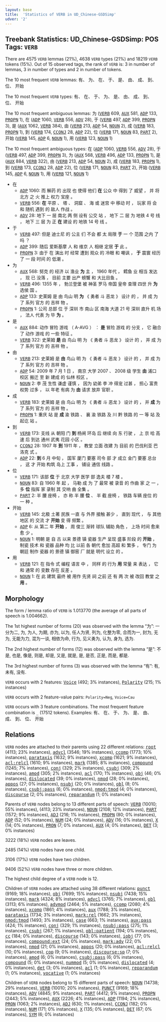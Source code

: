 ```yaml
---
layout: base
title:  'Statistics of VERB in UD_Chinese-GSDSimp'
udver: '2'
---
```


## Treebank Statistics: UD_Chinese-GSDSimp: POS Tags: `VERB`

There are 4575 `VERB` lemmas (21%), 4638 `VERB` types (21%) and 18219 `VERB` tokens (15%).
Out of 15 observed tags, the rank of `VERB` is: 3 in number of lemmas, 3 in number of types and 2 in number of tokens.

The 10 most frequent `VERB` lemmas: 有、 为、 在、 于、 是、 由、 成、 到、 位、 开始

The 10 most frequent `VERB` types:  有、 在、 于、 为、 是、 由、 成、 到、 位、 开始

The 10 most frequent ambiguous lemmas: 为 (<tt><a href="zh_gsdsimp-pos-VERB.html">VERB</a></tt> 609, <tt><a href="zh_gsdsimp-pos-AUX.html">AUX</a></tt> 581, <tt><a href="zh_gsdsimp-pos-ADP.html">ADP</a></tt> 133, <tt><a href="zh_gsdsimp-pos-PROPN.html">PROPN</a></tt> 1), 在 (<tt><a href="zh_gsdsimp-pos-ADP.html">ADP</a></tt> 1060, <tt><a href="zh_gsdsimp-pos-VERB.html">VERB</a></tt> 556, <tt><a href="zh_gsdsimp-pos-ADV.html">ADV</a></tt> 28), 于 (<tt><a href="zh_gsdsimp-pos-VERB.html">VERB</a></tt> 497, <tt><a href="zh_gsdsimp-pos-ADP.html">ADP</a></tt> 399, <tt><a href="zh_gsdsimp-pos-PROPN.html">PROPN</a></tt> 3), 是 (<tt><a href="zh_gsdsimp-pos-AUX.html">AUX</a></tt> 1062, <tt><a href="zh_gsdsimp-pos-VERB.html">VERB</a></tt> 384), 由 (<tt><a href="zh_gsdsimp-pos-VERB.html">VERB</a></tt> 213, <tt><a href="zh_gsdsimp-pos-ADP.html">ADP</a></tt> 54, <tt><a href="zh_gsdsimp-pos-NOUN.html">NOUN</a></tt> 2), 成 (<tt><a href="zh_gsdsimp-pos-VERB.html">VERB</a></tt> 183, <tt><a href="zh_gsdsimp-pos-PROPN.html">PROPN</a></tt> 1), 到 (<tt><a href="zh_gsdsimp-pos-VERB.html">VERB</a></tt> 174, <tt><a href="zh_gsdsimp-pos-CCONJ.html">CCONJ</a></tt> 28, <tt><a href="zh_gsdsimp-pos-ADP.html">ADP</a></tt> 22), 位 (<tt><a href="zh_gsdsimp-pos-VERB.html">VERB</a></tt> 171, <tt><a href="zh_gsdsimp-pos-NOUN.html">NOUN</a></tt> 83, <tt><a href="zh_gsdsimp-pos-PART.html">PART</a></tt> 2), 开始 (<tt><a href="zh_gsdsimp-pos-VERB.html">VERB</a></tt> 145, <tt><a href="zh_gsdsimp-pos-ADP.html">ADP</a></tt> 6, <tt><a href="zh_gsdsimp-pos-NOUN.html">NOUN</a></tt> 1), 用 (<tt><a href="zh_gsdsimp-pos-VERB.html">VERB</a></tt> 123, <tt><a href="zh_gsdsimp-pos-NOUN.html">NOUN</a></tt> 1)

The 10 most frequent ambiguous types:  在 (<tt><a href="zh_gsdsimp-pos-ADP.html">ADP</a></tt> 1060, <tt><a href="zh_gsdsimp-pos-VERB.html">VERB</a></tt> 556, <tt><a href="zh_gsdsimp-pos-ADV.html">ADV</a></tt> 28), 于 (<tt><a href="zh_gsdsimp-pos-VERB.html">VERB</a></tt> 497, <tt><a href="zh_gsdsimp-pos-ADP.html">ADP</a></tt> 399, <tt><a href="zh_gsdsimp-pos-PROPN.html">PROPN</a></tt> 3), 为 (<tt><a href="zh_gsdsimp-pos-AUX.html">AUX</a></tt> 568, <tt><a href="zh_gsdsimp-pos-VERB.html">VERB</a></tt> 496, <tt><a href="zh_gsdsimp-pos-ADP.html">ADP</a></tt> 133, <tt><a href="zh_gsdsimp-pos-PROPN.html">PROPN</a></tt> 1), 是 (<tt><a href="zh_gsdsimp-pos-AUX.html">AUX</a></tt> 884, <tt><a href="zh_gsdsimp-pos-VERB.html">VERB</a></tt> 322), 由 (<tt><a href="zh_gsdsimp-pos-VERB.html">VERB</a></tt> 213, <tt><a href="zh_gsdsimp-pos-ADP.html">ADP</a></tt> 54, <tt><a href="zh_gsdsimp-pos-NOUN.html">NOUN</a></tt> 2), 成 (<tt><a href="zh_gsdsimp-pos-VERB.html">VERB</a></tt> 183, <tt><a href="zh_gsdsimp-pos-PROPN.html">PROPN</a></tt> 1), 到 (<tt><a href="zh_gsdsimp-pos-VERB.html">VERB</a></tt> 173, <tt><a href="zh_gsdsimp-pos-CCONJ.html">CCONJ</a></tt> 28, <tt><a href="zh_gsdsimp-pos-ADP.html">ADP</a></tt> 22), 位 (<tt><a href="zh_gsdsimp-pos-VERB.html">VERB</a></tt> 171, <tt><a href="zh_gsdsimp-pos-NOUN.html">NOUN</a></tt> 83, <tt><a href="zh_gsdsimp-pos-PART.html">PART</a></tt> 2), 开始 (<tt><a href="zh_gsdsimp-pos-VERB.html">VERB</a></tt> 145, <tt><a href="zh_gsdsimp-pos-ADP.html">ADP</a></tt> 6, <tt><a href="zh_gsdsimp-pos-NOUN.html">NOUN</a></tt> 1), 用 (<tt><a href="zh_gsdsimp-pos-VERB.html">VERB</a></tt> 121, <tt><a href="zh_gsdsimp-pos-NOUN.html">NOUN</a></tt> 1)


* 在
  * <tt><a href="zh_gsdsimp-pos-ADP.html">ADP</a></tt> 1060: 而 解药 的 出现 也 使得 他们 <b>在</b> 公众 中 得到 了 威望 ， 并 将 北方 之 火 推上 权力 宝座 。
  * <tt><a href="zh_gsdsimp-pos-VERB.html">VERB</a></tt> 556: <b>在</b> 平原 、 塔 、 洞窟 、 海 或 迷宫 中 移动 时 ， 玩家 将 会 和 随机 遇到 的 敌人 作战 。
  * <tt><a href="zh_gsdsimp-pos-ADV.html">ADV</a></tt> 28: 地下 一 层 南北 两 侧 设有 公交 站 ， 地下 二 层 为 地铁 4 号 线 ， 地下 三 层 为 正 <b>在</b> 建设 的 地铁 14 号 线 。
* 于
  * <tt><a href="zh_gsdsimp-pos-VERB.html">VERB</a></tt> 497: 但是 迪士尼 的 公主 们 不会 都 太 局限 <b>于</b> 一 个 范围 之内 了 吗 ？
  * <tt><a href="zh_gsdsimp-pos-ADP.html">ADP</a></tt> 399: 随后 爱斯基摩 人 和 维京 人 相继 定居 <b>于</b> 此 。
  * <tt><a href="zh_gsdsimp-pos-PROPN.html">PROPN</a></tt> 3: 由于 在 演出 时 经常 遭到 观众 的 冷眼 和 嘲讽 ， <b>于</b> 震寰 经历 了 一 段 时间 的 低潮 。
* 为
  * <tt><a href="zh_gsdsimp-pos-AUX.html">AUX</a></tt> 568: 努克 的 经济 以 渔业 <b>为</b> 主 ， 1960 年代 ， 鳕鱼 业 相当 发达 ， 现 已 没落 ， 目前 主要 出产 螃蟹 和 大比目鱼 。
  * <tt><a href="zh_gsdsimp-pos-VERB.html">VERB</a></tt> 496: 1355 年 ， 勃兰登堡 被 神圣 罗马 帝国 皇帝 查理 四世 升 <b>为</b> 选侯 国 。
  * <tt><a href="zh_gsdsimp-pos-ADP.html">ADP</a></tt> 133: 史莱姆 是 由 鸟山 明 <b>为</b> 《 勇者 斗 恶龙 》 设计 的 ， 并 成 为 了 系列 官方 的 吉祥 物 。
  * <tt><a href="zh_gsdsimp-pos-PROPN.html">PROPN</a></tt> 1: 公司 总部 位 于 深圳 市 南山 区 南海 大道 21 号 深圳 直升 机 场 ， 法人 代表 为 毕 <b>为</b> 。
* 是
  * <tt><a href="zh_gsdsimp-pos-AUX.html">AUX</a></tt> 884: 动作 冒险 游戏 （ A-AVG ） ： <b>是</b> 冒险 游戏 的 分支 ， 它 融合 了 动作 游戏 的 一些 特征 。
  * <tt><a href="zh_gsdsimp-pos-VERB.html">VERB</a></tt> 322: 史莱姆 <b>是</b> 由 鸟山 明 为 《 勇者 斗 恶龙 》 设计 的 ， 并 成 为 了 系列 官方 的 吉祥 物 。
* 由
  * <tt><a href="zh_gsdsimp-pos-VERB.html">VERB</a></tt> 213: 史莱姆 是 <b>由</b> 鸟山 明 为 《 勇者 斗 恶龙 》 设计 的 ， 并 成 为 了 系列 官方 的 吉祥 物 。
  * <tt><a href="zh_gsdsimp-pos-ADP.html">ADP</a></tt> 54: 2009 年 7 月 1 日 ， 南京 大学 2007 、 2008 级 学生 <b>由</b> 浦口 校区 搬迁 至 新 建成 的 仙林 校区 。
  * <tt><a href="zh_gsdsimp-pos-NOUN.html">NOUN</a></tt> 2: 李 茂 生性 谦虚 谨慎 ， 因为 幼弟 李 冲 得宠 过甚 ， 担心 富贵 权势 过多 ， 以 年老 有病 为 <b>由</b> 请求 放弃 官职 。
* 成
  * <tt><a href="zh_gsdsimp-pos-VERB.html">VERB</a></tt> 183: 史莱姆 是 由 鸟山 明 为 《 勇者 斗 恶龙 》 设计 的 ， 并 <b>成</b> 为 了 系列 官方 的 吉祥 物 。
  * <tt><a href="zh_gsdsimp-pos-PROPN.html">PROPN</a></tt> 1: 重庆 站 是 <b>成</b> 渝 铁路 、 襄 渝 铁路 及 川 黔 铁路 的 一 等 站 及 起讫 站 。
* 到
  * <tt><a href="zh_gsdsimp-pos-VERB.html">VERB</a></tt> 173: 支线 从 朝阳 门 <b>到</b> 杨闸 环岛 后 继续 向 东 行驶 ， 上 京 哈 高速 后 到达 通州 武夷 花园 小区 。
  * <tt><a href="zh_gsdsimp-pos-CCONJ.html">CCONJ</a></tt> 28: 1907 年 <b>到</b> 1911 年 ， 教堂 立面 改建 为 目前 的 巴伐利亚 巴洛克 式 。
  * <tt><a href="zh_gsdsimp-pos-ADP.html">ADP</a></tt> 22: <b>到</b> 6 月 中旬 ， 国军 厦门 要塞 司令 部 才 成立 金门 要塞 总台 ， 这 才 开始 构筑 岛上 工事 ， 铺设 通信 线路 。
* 位
  * <tt><a href="zh_gsdsimp-pos-VERB.html">VERB</a></tt> 171: 该部 <b>位</b> 于 北京 大学 医学 部 逸夫 楼 7 楼 。
  * <tt><a href="zh_gsdsimp-pos-NOUN.html">NOUN</a></tt> 83: 自 1960 年 起 ， 马勒 成 为 了 最常 被 录音 的 作曲 家 之 一 ， 多 <b>位</b> 指挥 家 录制 其 交响 曲 全集 。
  * <tt><a href="zh_gsdsimp-pos-PART.html">PART</a></tt> 2: 半 腰 座椅 ， 亦 称 半 腰 <b>位</b> 、 半 截 座椅 ， 铁路 车辆 座位 的 一 种 。
* 开始
  * <tt><a href="zh_gsdsimp-pos-VERB.html">VERB</a></tt> 145: 北极 土著 民族 一直 与 外界 接触 甚少 ， 直到 现代 ， 与 其他 地区 的 交流 才 <b>开始</b> 变 得 频繁 。
  * <tt><a href="zh_gsdsimp-pos-ADP.html">ADP</a></tt> 6: 从 第二 年 <b>开始</b> ， 周 俊三 渐转 球队 辅助 角色 ， 上场 时间 愈来愈 少 。
  * <tt><a href="zh_gsdsimp-pos-NOUN.html">NOUN</a></tt> 1: 明朝 是 自 古 以来 景德 镇 瓷器 生产 呈现 盛事 阶段 的 <b>开始</b> ， 制瓷 技术 和 瓷器 品种 均 比 以前 各 朝代 愈加 高超 和 繁多 ， 专门 为 朝廷 制作 瓷器 的 景德 镇 御窑 厂 就是 明代 设立 的 。
* 用
  * <tt><a href="zh_gsdsimp-pos-VERB.html">VERB</a></tt> 121: 在 指令 式 编程 语言 中 ， 同样 的 行为 <b>用</b> 常量 来 表达 ， 它 和 通常 的 变数 存在 反差 。
  * <tt><a href="zh_gsdsimp-pos-NOUN.html">NOUN</a></tt> 1: 在 此 建筑 最终 被 用作 先贤 祠 之前 还 有 两 次 被 改回 教堂 之 <b>用</b> 。

## Morphology

The form / lemma ratio of `VERB` is 1.013770 (the average of all parts of speech is 1.004662).

The 1st highest number of forms (20) was observed with the lemma “为”: 一分为二, 为, 为人, 为期, 亦为, 以为, 任人为贤, 列为, 化整为零, 合而为一, 封为, 无为, 无能为力, 混为一谈, 相依为命, 行为, 见义勇为, 认为, 身为, 选为.

The 2nd highest number of forms (12) was observed with the lemma “是”: 不是, 也是, 像是, 则是, 却是, 又是, 就是, 是, 是否, 正是, 而是, 都是.

The 3rd highest number of forms (3) was observed with the lemma “有”: 有, 未有, 没有.

`VERB` occurs with 2 features: <tt><a href="zh_gsdsimp-feat-Voice.html">Voice</a></tt> (492; 3% instances), <tt><a href="zh_gsdsimp-feat-Polarity.html">Polarity</a></tt> (215; 1% instances)

`VERB` occurs with 2 feature-value pairs: `Polarity=Neg`, `Voice=Cau`

`VERB` occurs with 3 feature combinations.
The most frequent feature combination is `_` (17512 tokens).
Examples: 有、 在、 于、 为、 是、 由、 成、 到、 位、 开始


## Relations

`VERB` nodes are attached to their parents using 22 different relations: <tt><a href="zh_gsdsimp-dep-root.html">root</a></tt> (4113; 23% instances), <tt><a href="zh_gsdsimp-dep-advcl.html">advcl</a></tt> (3546; 19% instances), <tt><a href="zh_gsdsimp-dep-ccomp.html">ccomp</a></tt> (1773; 10% instances), <tt><a href="zh_gsdsimp-dep-parataxis.html">parataxis</a></tt> (1632; 9% instances), <tt><a href="zh_gsdsimp-dep-xcomp.html">xcomp</a></tt> (1621; 9% instances), <tt><a href="zh_gsdsimp-dep-acl-relcl.html">acl:relcl</a></tt> (1610; 9% instances), <tt><a href="zh_gsdsimp-dep-mark.html">mark</a></tt> (1385; 8% instances), <tt><a href="zh_gsdsimp-dep-compound.html">compound</a></tt> (1245; 7% instances), <tt><a href="zh_gsdsimp-dep-conj.html">conj</a></tt> (329; 2% instances), <tt><a href="zh_gsdsimp-dep-csubj.html">csubj</a></tt> (309; 2% instances), <tt><a href="zh_gsdsimp-dep-amod.html">amod</a></tt> (305; 2% instances), <tt><a href="zh_gsdsimp-dep-acl.html">acl</a></tt> (170; 1% instances), <tt><a href="zh_gsdsimp-dep-obj.html">obj</a></tt> (46; 0% instances), <tt><a href="zh_gsdsimp-dep-dislocated.html">dislocated</a></tt> (39; 0% instances), <tt><a href="zh_gsdsimp-dep-nmod.html">nmod</a></tt> (28; 0% instances), <tt><a href="zh_gsdsimp-dep-appos.html">appos</a></tt> (27; 0% instances), <tt><a href="zh_gsdsimp-dep-nsubj.html">nsubj</a></tt> (20; 0% instances), <tt><a href="zh_gsdsimp-dep-obl.html">obl</a></tt> (8; 0% instances), <tt><a href="zh_gsdsimp-dep-csubj-pass.html">csubj:pass</a></tt> (6; 0% instances), <tt><a href="zh_gsdsimp-dep-nmod-tmod.html">nmod:tmod</a></tt> (4; 0% instances), <tt><a href="zh_gsdsimp-dep-discourse.html">discourse</a></tt> (2; 0% instances), <tt><a href="zh_gsdsimp-dep-reparandum.html">reparandum</a></tt> (1; 0% instances)

Parents of `VERB` nodes belong to 13 different parts of speech: <tt><a href="zh_gsdsimp-pos-VERB.html">VERB</a></tt> (10010; 55% instances),  (4113; 23% instances), <tt><a href="zh_gsdsimp-pos-NOUN.html">NOUN</a></tt> (2108; 12% instances), <tt><a href="zh_gsdsimp-pos-PART.html">PART</a></tt> (1572; 9% instances), <tt><a href="zh_gsdsimp-pos-ADJ.html">ADJ</a></tt> (216; 1% instances), <tt><a href="zh_gsdsimp-pos-PROPN.html">PROPN</a></tt> (80; 0% instances), <tt><a href="zh_gsdsimp-pos-ADP.html">ADP</a></tt> (52; 0% instances), <tt><a href="zh_gsdsimp-pos-NUM.html">NUM</a></tt> (24; 0% instances), <tt><a href="zh_gsdsimp-pos-ADV.html">ADV</a></tt> (16; 0% instances), <tt><a href="zh_gsdsimp-pos-X.html">X</a></tt> (14; 0% instances), <tt><a href="zh_gsdsimp-pos-PRON.html">PRON</a></tt> (7; 0% instances), <tt><a href="zh_gsdsimp-pos-AUX.html">AUX</a></tt> (4; 0% instances), <tt><a href="zh_gsdsimp-pos-DET.html">DET</a></tt> (3; 0% instances)

3222 (18%) `VERB` nodes are leaves.

2485 (14%) `VERB` nodes have one child.

3106 (17%) `VERB` nodes have two children.

9406 (52%) `VERB` nodes have three or more children.

The highest child degree of a `VERB` node is 12.

Children of `VERB` nodes are attached using 38 different relations: <tt><a href="zh_gsdsimp-dep-punct.html">punct</a></tt> (9169; 18% instances), <tt><a href="zh_gsdsimp-dep-obj.html">obj</a></tt> (7699; 15% instances), <tt><a href="zh_gsdsimp-dep-nsubj.html">nsubj</a></tt> (7438; 15% instances), <tt><a href="zh_gsdsimp-dep-mark.html">mark</a></tt> (4324; 8% instances), <tt><a href="zh_gsdsimp-dep-advcl.html">advcl</a></tt> (3765; 7% instances), <tt><a href="zh_gsdsimp-dep-obl.html">obl</a></tt> (3113; 6% instances), <tt><a href="zh_gsdsimp-dep-advmod.html">advmod</a></tt> (2464; 5% instances), <tt><a href="zh_gsdsimp-dep-ccomp.html">ccomp</a></tt> (2080; 4% instances), <tt><a href="zh_gsdsimp-dep-xcomp.html">xcomp</a></tt> (1861; 4% instances), <tt><a href="zh_gsdsimp-dep-aux.html">aux</a></tt> (1788; 3% instances), <tt><a href="zh_gsdsimp-dep-parataxis.html">parataxis</a></tt> (1734; 3% instances), <tt><a href="zh_gsdsimp-dep-mark-rel.html">mark:rel</a></tt> (1662; 3% instances), <tt><a href="zh_gsdsimp-dep-nmod-tmod.html">nmod:tmod</a></tt> (1493; 3% instances), <tt><a href="zh_gsdsimp-dep-case.html">case</a></tt> (663; 1% instances), <tt><a href="zh_gsdsimp-dep-aux-pass.html">aux:pass</a></tt> (424; 1% instances), <tt><a href="zh_gsdsimp-dep-conj.html">conj</a></tt> (329; 1% instances), <tt><a href="zh_gsdsimp-dep-nsubj-pass.html">nsubj:pass</a></tt> (275; 1% instances), <tt><a href="zh_gsdsimp-dep-csubj.html">csubj</a></tt> (267; 1% instances), <tt><a href="zh_gsdsimp-dep-obl-patient.html">obl:patient</a></tt> (194; 0% instances), <tt><a href="zh_gsdsimp-dep-cc.html">cc</a></tt> (184; 0% instances), <tt><a href="zh_gsdsimp-dep-discourse.html">discourse</a></tt> (143; 0% instances), <tt><a href="zh_gsdsimp-dep-iobj.html">iobj</a></tt> (77; 0% instances), <tt><a href="zh_gsdsimp-dep-compound-ext.html">compound:ext</a></tt> (24; 0% instances), <tt><a href="zh_gsdsimp-dep-mark-adv.html">mark:adv</a></tt> (22; 0% instances), <tt><a href="zh_gsdsimp-dep-nmod.html">nmod</a></tt> (21; 0% instances), <tt><a href="zh_gsdsimp-dep-appos.html">appos</a></tt> (20; 0% instances), <tt><a href="zh_gsdsimp-dep-acl-relcl.html">acl:relcl</a></tt> (10; 0% instances), <tt><a href="zh_gsdsimp-dep-cop.html">cop</a></tt> (9; 0% instances), <tt><a href="zh_gsdsimp-dep-discourse-sp.html">discourse:sp</a></tt> (7; 0% instances), <tt><a href="zh_gsdsimp-dep-amod.html">amod</a></tt> (6; 0% instances), <tt><a href="zh_gsdsimp-dep-csubj-pass.html">csubj:pass</a></tt> (6; 0% instances), <tt><a href="zh_gsdsimp-dep-compound.html">compound</a></tt> (5; 0% instances), <tt><a href="zh_gsdsimp-dep-nummod.html">nummod</a></tt> (5; 0% instances), <tt><a href="zh_gsdsimp-dep-dislocated.html">dislocated</a></tt> (4; 0% instances), <tt><a href="zh_gsdsimp-dep-det.html">det</a></tt> (3; 0% instances), <tt><a href="zh_gsdsimp-dep-acl.html">acl</a></tt> (1; 0% instances), <tt><a href="zh_gsdsimp-dep-reparandum.html">reparandum</a></tt> (1; 0% instances), <tt><a href="zh_gsdsimp-dep-vocative.html">vocative</a></tt> (1; 0% instances)

Children of `VERB` nodes belong to 15 different parts of speech: <tt><a href="zh_gsdsimp-pos-NOUN.html">NOUN</a></tt> (14738; 29% instances), <tt><a href="zh_gsdsimp-pos-VERB.html">VERB</a></tt> (10010; 20% instances), <tt><a href="zh_gsdsimp-pos-PUNCT.html">PUNCT</a></tt> (9169; 18% instances), <tt><a href="zh_gsdsimp-pos-ADV.html">ADV</a></tt> (4845; 9% instances), <tt><a href="zh_gsdsimp-pos-PART.html">PART</a></tt> (4412; 9% instances), <tt><a href="zh_gsdsimp-pos-PROPN.html">PROPN</a></tt> (2443; 5% instances), <tt><a href="zh_gsdsimp-pos-AUX.html">AUX</a></tt> (2226; 4% instances), <tt><a href="zh_gsdsimp-pos-ADP.html">ADP</a></tt> (1194; 2% instances), <tt><a href="zh_gsdsimp-pos-PRON.html">PRON</a></tt> (1063; 2% instances), <tt><a href="zh_gsdsimp-pos-ADJ.html">ADJ</a></tt> (630; 1% instances), <tt><a href="zh_gsdsimp-pos-CCONJ.html">CCONJ</a></tt> (182; 0% instances), <tt><a href="zh_gsdsimp-pos-NUM.html">NUM</a></tt> (171; 0% instances), <tt><a href="zh_gsdsimp-pos-X.html">X</a></tt> (135; 0% instances), <tt><a href="zh_gsdsimp-pos-DET.html">DET</a></tt> (67; 0% instances), <tt><a href="zh_gsdsimp-pos-SYM.html">SYM</a></tt> (6; 0% instances)

